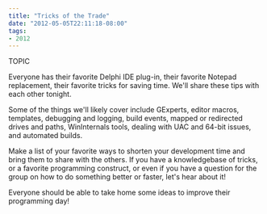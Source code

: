```yaml
---
title: "Tricks of the Trade"
date: "2012-05-05T22:11:18-08:00"
tags:
- 2012
---
```


TOPIC

Everyone has their favorite Delphi IDE plug-in, their favorite Notepad replacement, their favorite tricks for saving time.  We'll share these tips with each other tonight.

Some of the things we'll likely cover include GExperts, editor macros, templates, debugging and logging, build events, mapped or redirected drives and paths, WinInternals tools, dealing with UAC and 64-bit issues, and automated builds.

Make a list of your favorite ways to shorten your development time and bring them to share with the others.  If you have a knowledgebase of tricks, or a favorite programming construct, or even if you have a question for the group on how to do something better or faster, let's hear about it!

Everyone should be able to take home some ideas to improve their programming day!
